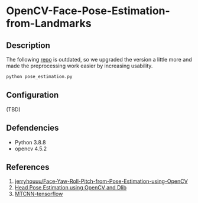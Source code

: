 # OpenCV-Face-Pose-Estimation-from-Landmarks

## Description

The following [repo](https://github.com/jerryhouuu/Face-Yaw-Roll-Pitch-from-Pose-Estimation-using-OpenCV) is outdated, so we upgraded the version a little more and made the preprocessing work easier by increasing usability.

``` python
python pose_estimation.py
```

## Configuration

(TBD)

## Defendencies

- Python 3.8.8
- opencv 4.5.2

## References

1. [jerryhouuu/Face-Yaw-Roll-Pitch-from-Pose-Estimation-using-OpenCV](https://github.com/jerryhouuu/Face-Yaw-Roll-Pitch-from-Pose-Estimation-using-OpenCV)
2. [Head Pose Estimation using OpenCV and Dlib](https://www.learnopencv.com/head-pose-estimation-using-opencv-and-dlib/)
3. [MTCNN-tensorflow](https://github.com/AITTSMD/MTCNN-Tensorflow)
